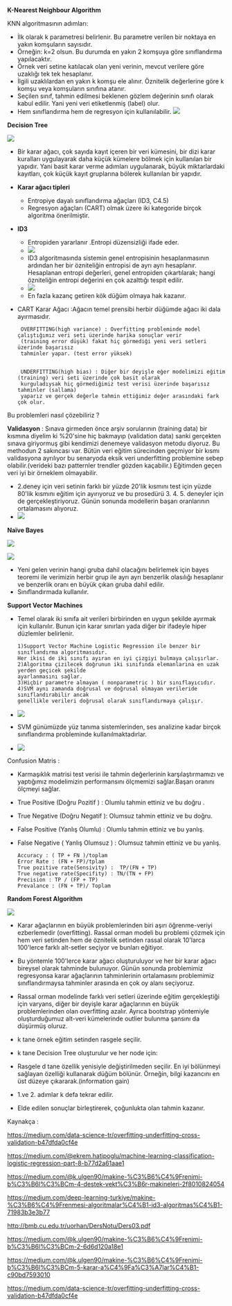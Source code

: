   
**K-Nearest Neighbour Algorithm** 

KNN algoritmasının adımları:
- İlk olarak k parametresi belirlenir. Bu parametre verilen bir noktaya en yakın komşuların sayısıdır.
- Örneğin: k=2 olsun. Bu durumda en yakın 2 komşuya göre sınıflandırma yapılacaktır.
- Örnek veri setine katılacak olan yeni verinin, mevcut verilere göre uzaklığı tek tek hesaplanır.
- İlgili uzaklılardan en yakın k komşu ele alınır. Öznitelik değerlerine göre k komşu veya komşuların sınıfına atanır.
- Seçilen sınıf, tahmin edilmesi beklenen gözlem değerinin sınıfı olarak kabul edilir. Yani yeni veri etiketlenmiş (label) olur.
- Hem sınıflandırma hem de regresyon için kullanılabilir.
![](https://github.com/Ferihann/Intern-Notes/blob/master/screenshots/Screenshot%20from%202019-07-29%2010-37-09.png)

**Decision Tree**

![](https://github.com/Ferihann/Intern-Notes/blob/master/screenshots/Screenshot%20from%202019-07-29%2010-09-10.png)

- Bir karar ağacı, çok sayıda kayıt içeren bir veri kümesini, bir dizi karar kuralları uygulayarak daha küçük kümelere bölmek için kullanılan bir yapıdır. Yani basit karar verme adımları uygulanarak, 
büyük miktarlardaki kayıtları, çok küçük kayıt gruplarına bölerek kullanılan bir yapıdır.

- **Karar ağacı tipleri**
  - Entropiye dayalı sınıflandırma ağaçları (ID3,
C4.5) 
  - Regresyon ağaçları (CART) olmak üzere iki kategoride birçok algoritma önerilmiştir. 
- **ID3**
  - Entropiden yararlanır .Entropi düzensizliği ifade eder.
  - ![](https://github.com/Ferihann/Intern-Notes/blob/master/Screenshot%20from%202019-07-29%2011-18-16.png)
  - ID3 algoritmasında sistemin genel entropisinin hesaplanmasının ardından her bir özniteliğin entropisi de ayrı ayrı hesaplanır. Hesaplanan entropi değerleri, genel entropiden çıkartılarak; hangi özniteliğin entropi değerini en çok azalttığı tespit edilir.
  - ![](https://github.com/Ferihann/Intern-Notes/blob/master/screenshots/Screenshot%20from%202019-07-29%2011-23-17.png)
  - En fazla kazanç getiren kök düğüm olmaya hak kazanır.
- CART Karar Ağacı :Ağacın temel prensibi herbir düğümde ağacı iki dala ayırmasıdır. 


       OVERFITTING(high variance) : Overfitting probleminde model çalıştığımız veri seti üzerinde harika sonuçlar verir 
       (training error düşük) fakat hiç görmediği yeni veri setleri üzerinde başarısız 
       tahminler yapar. (test error yüksek)
       
       
       UNDERFITTING(high bias) : Diğer bir deyişle eğer modelimizi eğitim (training) veri seti üzerinde çok basit olarak
       kurguladıysak hiç görmediğimiz test verisi üzerinde başarısız tahminler (sallama) 
       yaparız ve gerçek değerle tahmin ettiğimiz değer arasındaki fark çok olur.
       
       
 Bu problemleri nasıl çözebiliriz ?
    
 **Validasyon** : Sınava girmeden önce arşiv sorularının (training data) bir kısmına diyelim ki %20'sine hiç bakmayıp (validation data) sanki gerçekten sınava giriyormuş gibi kendimizi denemeye validasyon metodu diyoruz. Bu methodun 2 sakıncası var.
Bütün veri eğitim sürecinden geçmiyor bir kısmı validasyona ayrılıyor bu senaryoda eksik veri underfitting problemine sebep olabilir.(verideki bazı patternler trendler gözden kaçabilir.)
Eğitimden geçen veri iyi bir örneklem olmayabilir.

  - 2.deney için veri setinin farklı bir yüzde 20'lik kısmını test için yüzde 80'lik kısmını eğitim için ayırıyoruz ve bu prosedürü 3. 4. 5. deneyler için de gerçekleştiriyoruz. Günün sonunda modellerin başarı oranlarının ortalamasını alıyoruz.
  - ![](https://github.com/Ferihann/Intern-Notes/blob/master/screenshots/Screenshot%20from%202019-07-29%2017-00-06.png)
  
**Naïve Bayes**

![](https://github.com/Ferihann/Intern-Notes/blob/master/screenshots/Screenshot%20from%202019-07-29%2010-10-02.png)

![](https://github.com/Ferihann/Intern-Notes/blob/master/screenshots/Screenshot%20from%202019-07-29%2014-49-16.png)

- Yeni gelen verinin hangi gruba dahil olacağını belirlemek için bayes teoremi ile verimizin herbir grup ile ayrı ayrı benzerlik 
olasılığı hesaplanır ve benzerlik oranı en büyük çıkan gruba dahil edilir.
- Sınıflandırmada kullanılır.

**Support Vector Machines**

- Temel olarak iki sınıfa ait verileri birbirinden en uygun şekilde ayırmak için kullanılır. 
Bunun için karar sınırları yada diğer bir ifadeyle hiper düzlemler belirlenir.
      
      1)Support Vector Machine Logistic Regression ile benzer bir sınıflandırma algoritmasıdır.
      Her ikisi de iki sınıfı ayıran en iyi çizgiyi bulmaya çalışırlar.
      2)Algoritma çizilecek doğrunun iki sınıfında elemanlarına en uzak yerden geçicek şekilde
      ayarlanmasını sağlar. 
      3)Hiçbir parametre almayan ( nonparametric ) bir sınıflayıcıdır. 
      4)SVM aynı zamanda doğrusal ve doğrusal olmayan verileride sınıflandırabilir ancak 
      genellikle verileri doğrusal olarak sınıflandırmaya çalışır.



- ![](https://github.com/Ferihann/Intern-Notes/blob/master/screenshots/Screenshot%20from%202019-07-29%2010-10-20.png)
- SVM günümüzde yüz tanıma sistemlerinden, ses analizine kadar birçok sınıflandırma probleminde kullanılmaktadırlar.
- ![](https://github.com/Ferihann/Intern-Notes/blob/master/screenshots/Screenshot%20from%202019-07-29%2015-00-47.png)

Confusion Matris :
  - Karmaşıklık matrisi test verisi ile tahmin değerlerinin karşılaştırmamızı ve yaptığımız modelimizin 
  performansını ölçmemizi sağlar.Başarı oranını ölçmeyi sağlar.
- True Positive (Doğru Pozitif ) : Olumlu tahmin ettiniz ve bu doğru .
- True Negative (Doğru Negatif ): Olumsuz tahmin ettiniz ve bu doğru.
- False Positive (Yanlış Olumlu) : Olumlu tahmin ettiniz ve bu yanlış.
- False Negative ( Yanlış Olumsuz ) : Olumsuz tahmin ettiniz ve bu yanlış.

      Accuracy : ( TP + FN )/toplam
      Error Rate : (FN + FP)/tplam
      True pozitive rate(Sensivity) :  TP/(FN + TP)
      True negative rate(Specifity) : TN/(TN + FP)
      Precision : TP / (FP + TP)
      Prevalance : (FN + TP)/ Toplam

**Random Forest Algorithm**

![](https://github.com/Ferihann/Intern-Notes/blob/master/screenshots/Screenshot%20from%202019-07-30%2011-21-39.png)

-  Karar ağaçlarının en büyük problemlerinden biri aşırı öğrenme-veriyi ezberlemedir (overfitting). Rassal orman modeli bu problemi çözmek için hem veri setinden hem de öznitelik setinden rassal olarak 10'larca 100'lerce farklı alt-setler seçiyor ve bunları eğitiyor. 

-  Bu yöntemle 100'lerce karar ağacı oluşturuluyor ve her bir karar ağacı bireysel olarak tahminde bulunuyor. Günün sonunda problemimiz regresyonsa karar ağaçlarının tahminlerinin ortalamasını problemimiz sınıflandırmaysa tahminler arasında en çok oy alanı seçiyoruz.

- Rassal orman modelinde farklı veri setleri üzerinde eğitim gerçekleştiği için varyans, diğer bir deyişle karar ağaçlarının en büyük problemlerinden olan overfitting azalır. Ayrıca bootstrap yöntemiyle oluşturduğumuz alt-veri kümelerinde outlier bulunma şansını da düşürmüş oluruz.

- k tane örnek eğitim setinden rasgele seçilir.

- k tane Decision Tree oluşturulur ve her node için:

- Rasgele d tane özellik  yenisiyle değiştirilmeden seçilir.
 En iyi bölünmeyi sağlayan özelliği kullanarak düğüm bölünür. Örneğin, bilgi kazancını en üst düzeye çıkararak.(information gain)
- 1.ve 2. adımlar k defa tekrar edilir.

- Elde edilen sonuçlar birleştirerek, çoğunlukta olan tahmin kazanır.












Kaynakça : 

https://medium.com/data-science-tr/overfitting-underfitting-cross-validation-b47dfda0cf4e

https://medium.com/@ekrem.hatipoglu/machine-learning-classification-logistic-regression-part-8-b77d2a61aae1

https://medium.com/@k.ulgen90/makine-%C3%B6%C4%9Frenimi-b%C3%B6l%C3%BCm-4-destek-vekt%C3%B6r-makineleri-2f8010824054

https://medium.com/deep-learning-turkiye/makine-%C3%B6%C4%9Frenmesi-algoritmalar%C4%B1-id3-algoritmas%C4%B1-71983b3e3b77

http://bmb.cu.edu.tr/uorhan/DersNotu/Ders03.pdf

https://medium.com/@k.ulgen90/makine-%C3%B6%C4%9Frenimi-b%C3%B6l%C3%BCm-2-6d6d120a18e1

https://medium.com/@k.ulgen90/makine-%C3%B6%C4%9Frenimi-b%C3%B6l%C3%BCm-5-karar-a%C4%9Fa%C3%A7lar%C4%B1-c90bd7593010

https://medium.com/data-science-tr/overfitting-underfitting-cross-validation-b47dfda0cf4e
